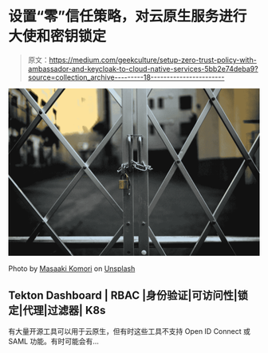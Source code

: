 # 设置“零”信任策略，对云原生服务进行大使和密钥锁定

> 原文：<https://medium.com/geekculture/setup-zero-trust-policy-with-ambassador-and-keycloak-to-cloud-native-services-5bb2e74deba9?source=collection_archive---------18----------------------->

![](img/952bfb17d21cc5ad0facd2f069c2449d.png)

Photo by [Masaaki Komori](https://unsplash.com/@gaspanik?utm_source=medium&utm_medium=referral) on [Unsplash](https://unsplash.com?utm_source=medium&utm_medium=referral)

## Tekton Dashboard | RBAC |身份验证|可访问性|锁定|代理|过滤器| K8s

有大量开源工具可以用于云原生，但有时这些工具不支持 Open ID Connect 或 SAML 功能。有时可能会有…
